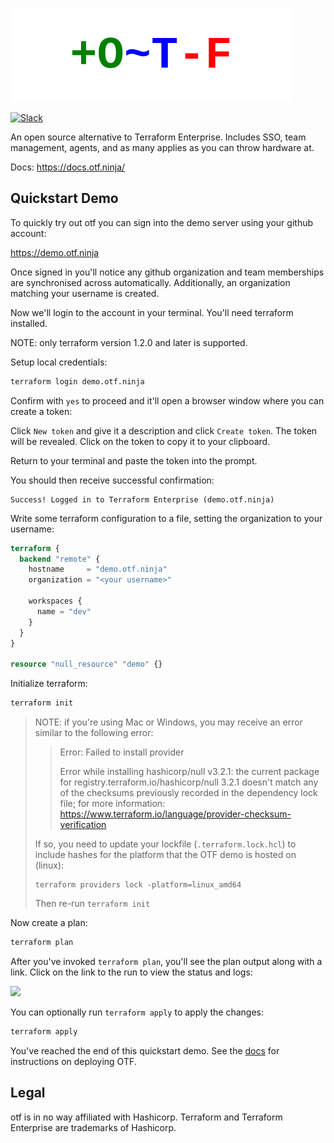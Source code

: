 ![OTF logo](/http/html/static/images/logo_large.svg)

[![Slack](https://img.shields.io/badge/join-slack%20community-brightgreen)](https://join.slack.com/t/otf-pg29376/shared_invite/zt-1jga4k1cl-bzmJg71f4uUB9fJhxdT~gQ)

An open source alternative to Terraform Enterprise. Includes SSO, team management, agents, and as many applies as you can throw hardware at.

Docs: https://docs.otf.ninja/

## Quickstart Demo

To quickly try out otf you can sign into the demo server using your github account:

https://demo.otf.ninja

Once signed in you'll notice any github organization and team memberships are synchronised across automatically. Additionally, an organization matching your username is created.

Now we'll login to the account in your terminal. You'll need terraform installed.

NOTE: only terraform version 1.2.0 and later is supported.

Setup local credentials:

```bash
terraform login demo.otf.ninja
```

Confirm with `yes` to proceed and it'll open a browser window where you can create a token:

Click `New token` and give it a description and click `Create token`. The token will be revealed. Click on the token to copy it to your clipboard.

Return to your terminal and paste the token into the prompt.

You should then receive successful confirmation:

```
Success! Logged in to Terraform Enterprise (demo.otf.ninja)
```

Write some terraform configuration to a file, setting the organization to your username:

```terraform
terraform {
  backend "remote" {
    hostname     = "demo.otf.ninja"
    organization = "<your username>"

    workspaces {
      name = "dev"
    }
  }
}

resource "null_resource" "demo" {}
```

Initialize terraform:

```bash
terraform init
```

> NOTE: if you're using Mac or Windows, you may receive an error similar to the following error:
>
> > Error: Failed to install provider
> >
> > Error while installing hashicorp/null v3.2.1: the current package for registry.terraform.io/hashicorp/null 3.2.1
> > doesn't match any of the checksums previously recorded in the dependency lock file; for more information:
> > https://www.terraform.io/language/provider-checksum-verification
>
> If so, you need to update your lockfile (`.terraform.lock.hcl`) to include hashes for the platform that the OTF demo is hosted on (linux):
>
> ```
> terraform providers lock -platform=linux_amd64
> ```
>
> Then re-run `terraform init`

Now create a plan:

```bash
terraform plan
```

After you've invoked `terraform plan`, you'll see the plan output along with a link. Click on the link to the run to view the status and logs:

<img src="https://user-images.githubusercontent.com/75728/198881848-0d7f42f9-18f7-418d-9474-a828da6982fe.png" width="600">

You can optionally run `terraform apply` to apply the changes:

```bash
terraform apply
```

You've reached the end of this quickstart demo. See the [docs](https://docs.otf.ninja) for instructions on deploying OTF.

## Legal

otf is in no way affiliated with Hashicorp. Terraform and Terraform Enterprise are trademarks of Hashicorp.
